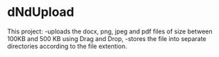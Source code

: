 # dNdUpload
This project:
    -uploads the docx, png, jpeg and pdf files of size between 100KB and 500 KB using Drag and Drop,
    -stores the file into separate directories according to the file extention.

